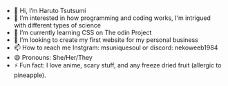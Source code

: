 - 👋 Hi, I’m Haruto Tsutsumi
- 👀 I’m interested in how programming and coding works, I'm intrigued with different types of science
- 🌱 I’m currently learning CSS on The odin Project
- 💞️ I’m looking to create my first website for my personal business
- 📫 How to reach me Instgram: msuniquesoul or discord: nekoweeb1984
- 😄 Pronouns: She/Her/They
- ⚡ Fun fact: I love anime, scary stuff, and any freeze dried fruit (allergic to pineapple).

<!---
HarutoAsahi/HarutoAsahi is a ✨ special ✨ repository because its `README.md` (this file) appears on your GitHub profile.
You can click the Preview link to take a look at your changes.
--->
